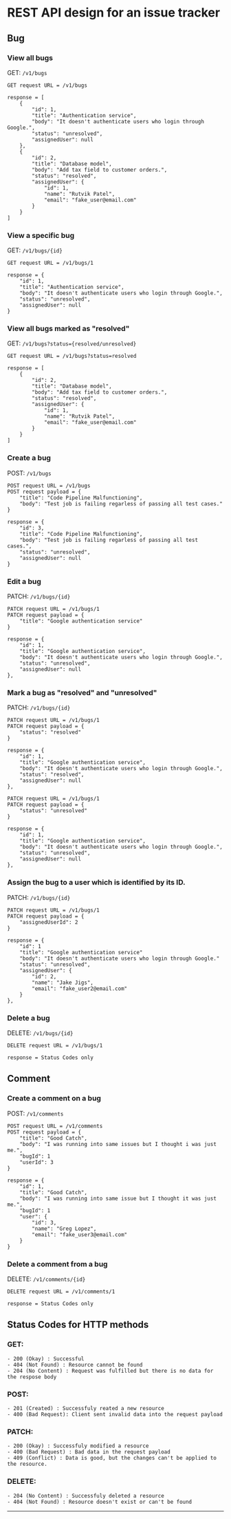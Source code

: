 # REST API design for an issue tracker


## Bug

### View all bugs
GET: `/v1/bugs`
```
GET request URL = /v1/bugs

response = [
    {
        "id": 1,
        "title": "Authentication service",
        "body": "It doesn't authenticate users who login through Google.",
        "status": "unresolved",
        "assignedUser": null
    },
    {
        "id": 2,
        "title": "Database model",
        "body": "Add tax field to customer orders.",
        "status": "resolved",
        "assignedUser": {
            "id": 1,
            "name": "Rutvik Patel",
            "email": "fake_user@email.com"
        }
    }
]
```

### View a specific bug
GET: `/v1/bugs/{id}`
```
GET request URL = /v1/bugs/1

response = {
    "id": 1,
    "title": "Authentication service",
    "body": "It doesn't authenticate users who login through Google.",
    "status": "unresolved",
    "assignedUser": null
}
```

### View all bugs marked as "resolved"
GET: `/v1/bugs?status={resolved/unresolved}`
```
GET request URL = /v1/bugs?status=resolved

response = [
    {
        "id": 2,
        "title": "Database model",
        "body": "Add tax field to customer orders.",
        "status": "resolved",
        "assignedUser": {
            "id": 1,
            "name": "Rutvik Patel",
            "email": "fake_user@email.com"
        }
    }
]
```

### Create a bug
POST: `/v1/bugs`
```
POST request URL = /v1/bugs
POST request payload = {
    "title": "Code Pipeline Malfunctioning",
    "body": "Test job is failing regarless of passing all test cases."
}

response = {
    "id": 3,
    "title": "Code Pipeline Malfunctioning",
    "body": "Test job is failing regarless of passing all test cases.",
    "status": "unresolved",
    "assignedUser": null
}
```

### Edit a bug
PATCH: `/v1/bugs/{id}`
```
PATCH request URL = /v1/bugs/1
PATCH request payload = {
    "title": "Google authentication service"
}

response = {
    "id": 1,
    "title": "Google authentication service",
    "body": "It doesn't authenticate users who login through Google.",
    "status": "unresolved",
    "assignedUser": null
},
```

### Mark a bug as "resolved" and "unresolved"
PATCH: `/v1/bugs/{id}`
```
PATCH request URL = /v1/bugs/1
PATCH request payload = {
    "status": "resolved"
}

response = {
    "id": 1,
    "title": "Google authentication service",
    "body": "It doesn't authenticate users who login through Google.",
    "status": "resolved",
    "assignedUser": null
},
```
```
PATCH request URL = /v1/bugs/1
PATCH request payload = {
    "status": "unresolved"
}

response = {
    "id": 1,
    "title": "Google authentication service",
    "body": "It doesn't authenticate users who login through Google.",
    "status": "unresolved",
    "assignedUser": null
},
```

### Assign the bug to a user which is identified by its ID.
PATCH: `/v1/bugs/{id}`
```
PATCH request URL = /v1/bugs/1
PATCH request payload = {
    "assignedUserId": 2
}

response = {
    "id": 1
    "title": "Google authentication service"
    "body": "It doesn't authenticate users who login through Google."
    "status": "unresolved",
    "assignedUser": {
        "id": 2,
        "name": "Jake Jigs",
        "email": "fake_user2@email.com"
    }
},
```

### Delete a bug
DELETE: `/v1/bugs/{id}`
```
DELETE request URL = /v1/bugs/1

response = Status Codes only
```



## Comment

### Create a comment on a bug
POST: `/v1/comments`
```
POST request URL = /v1/comments
POST request payload = {
    "title": "Good Catch",
    "body": "I was running into same issues but I thought i was just me.",
    "bugId": 1
    "userId": 3
}

response = {
    "id": 1,
    "title": "Good Catch",
    "body": "I was running into same issue but I thought it was just me.",
    "bugId": 1
    "user": {
        "id": 3,
        "name": "Greg Lopez",
        "email": "fake_user3@email.com"
    }
}
```

### Delete a comment from a bug
DELETE: `/v1/comments/{id}`
```
DELETE request URL = /v1/comments/1

response = Status Codes only
```




## Status Codes for HTTP methods 

### GET:
    - 200 (Okay) : Successful
    - 404 (Not Found) : Resource cannot be found
    - 204 (No Content) : Request was fulfilled but there is no data for the respose body

### POST:
    - 201 (Created) : Successfuly reated a new resource
    - 400 (Bad Request): Client sent invalid data into the request payload

### PATCH:
    - 200 (Okay) : Successfuly modified a resource
    - 400 (Bad Request) : Bad data in the request payload
    - 409 (Conflict) : Data is good, but the changes can't be applied to the resource.

### DELETE:
    - 204 (No Content) : Successfuly deleted a resource
    - 404 (Not Found) : Resource doesn't exist or can't be found

___